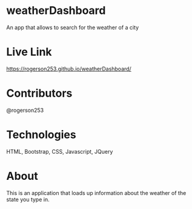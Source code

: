 # weatherDashboard
An app that allows to search for the weather of a city

# Live Link
https://rogerson253.github.io/weatherDashboard/

# Contributors
@rogerson253

# Technologies
HTML, Bootstrap, CSS, Javascript, JQuery

# About
This is an application that loads up information about the weather of the state you type in.
